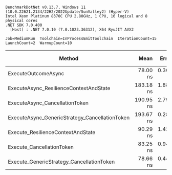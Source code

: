 ```

BenchmarkDotNet v0.13.7, Windows 11 (10.0.22621.2134/22H2/2022Update/SunValley2) (Hyper-V)
Intel Xeon Platinum 8370C CPU 2.80GHz, 1 CPU, 16 logical and 8 physical cores
.NET SDK 7.0.400
  [Host] : .NET 7.0.10 (7.0.1023.36312), X64 RyuJIT AVX2

Job=MediumRun  Toolchain=InProcessEmitToolchain  IterationCount=15  
LaunchCount=2  WarmupCount=10  

```
|                                         Method |      Mean |    Error |   StdDev |    Median | Ratio | RatioSD | Allocated | Alloc Ratio |
|----------------------------------------------- |----------:|---------:|---------:|----------:|------:|--------:|----------:|------------:|
|                            ExecuteOutcomeAsync |  78.00 ns | 0.300 ns | 0.439 ns |  77.95 ns |  1.00 |    0.00 |         - |          NA |
|         ExecuteAsync_ResilienceContextAndState | 183.18 ns | 1.886 ns | 2.705 ns | 183.73 ns |  2.35 |    0.04 |         - |          NA |
|                 ExecuteAsync_CancellationToken | 190.95 ns | 2.795 ns | 4.008 ns | 194.12 ns |  2.45 |    0.05 |         - |          NA |
| ExecuteAsync_GenericStrategy_CancellationToken | 193.67 ns | 0.283 ns | 0.397 ns | 193.65 ns |  2.48 |    0.01 |         - |          NA |
|              Execute_ResilienceContextAndState |  90.29 ns | 1.422 ns | 2.128 ns |  89.71 ns |  1.16 |    0.03 |         - |          NA |
|                      Execute_CancellationToken |  83.25 ns | 0.948 ns | 1.418 ns |  83.02 ns |  1.07 |    0.02 |         - |          NA |
|      Execute_GenericStrategy_CancellationToken |  78.66 ns | 0.446 ns | 0.625 ns |  78.53 ns |  1.01 |    0.01 |         - |          NA |
